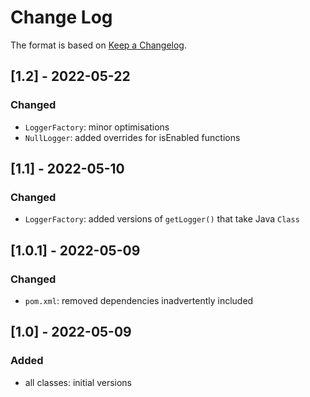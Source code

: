 # Change Log

The format is based on [Keep a Changelog](http://keepachangelog.com/).

## [1.2] - 2022-05-22
### Changed
- `LoggerFactory`: minor optimisations
- `NullLogger`: added overrides for isEnabled functions

## [1.1] - 2022-05-10
### Changed
- `LoggerFactory`: added versions of `getLogger()` that take Java `Class`

## [1.0.1] - 2022-05-09
### Changed
- `pom.xml`: removed dependencies inadvertently included

## [1.0] - 2022-05-09
### Added
- all classes: initial versions
